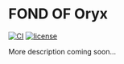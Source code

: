 # FOND OF Oryx
[![CI](https://github.com/fond-of-oryx/fond-of-oryx/actions/workflows/main.yml/badge.svg)](https://github.com/fond-of-oryx/fond-of-oryx/actions/workflows/main.yml)
[![license](https://img.shields.io/github/license/fond-of-oryx/fond-of-oryx.svg)](https://packagist.org/packages/fond-of-oryx/fond-of-oryx)

More description coming soon...
